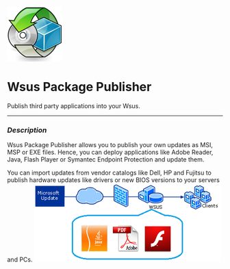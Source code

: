 ![WPP Logo](/Images/Logo_WPP.png)
# Wsus Package Publisher

Publish third party applications into your Wsus.
___
### _Description_

Wsus Package Publisher allows you to publish your own updates as MSI, MSP or EXE files. Hence, you can deploy applications like Adobe Reader, Java, Flash Player or Symantec Endpoint Protection and update them.

You can import updates from vendor catalogs like Dell, HP and Fujitsu to publish hardware updates like drivers or new BIOS versions to your servers and PCs.
![Updates Injection](/Images/Wsus-WPP-Deployement.png)

